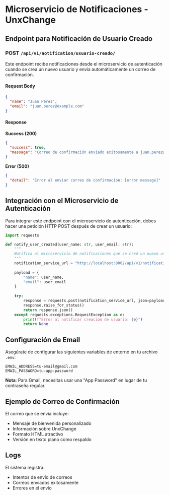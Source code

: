 # Microservicio de Notificaciones - UnxChange

## Endpoint para Notificación de Usuario Creado

### POST `/api/v1/notification/usuario-creado/`

Este endpoint recibe notificaciones desde el microservicio de autenticación cuando se crea un nuevo usuario y envía automáticamente un correo de confirmación.

#### Request Body

```json
{
  "name": "Juan Pérez",
  "email": "juan.perez@example.com"
}
```

#### Response

**Success (200)**
```json
{
  "success": true,
  "message": "Correo de confirmación enviado exitosamente a juan.perez@example.com"
}
```

**Error (500)**
```json
{
  "detail": "Error al enviar correo de confirmación: [error message]"
}
```

## Integración con el Microservicio de Autenticación

Para integrar este endpoint con el microservicio de autenticación, debes hacer una petición HTTP POST después de crear un usuario:

```python
import requests

def notify_user_created(user_name: str, user_email: str):
    """
    Notifica al microservicio de notificaciones que se creó un nuevo usuario
    """
    notification_service_url = "http://localhost:8002/api/v1/notification/usuario-creado/"
    
    payload = {
        "name": user_name,
        "email": user_email
    }
    
    try:
        response = requests.post(notification_service_url, json=payload)
        response.raise_for_status()
        return response.json()
    except requests.exceptions.RequestException as e:
        print(f"Error al notificar creación de usuario: {e}")
        return None
```

## Configuración de Email

Asegúrate de configurar las siguientes variables de entorno en tu archivo `.env`:

```env
EMAIL_ADDRESS=tu-email@gmail.com
EMAIL_PASSWORD=tu-app-password
```

**Nota**: Para Gmail, necesitas usar una "App Password" en lugar de tu contraseña regular.

## Ejemplo de Correo de Confirmación

El correo que se envía incluye:
- Mensaje de bienvenida personalizado
- Información sobre UnxChange
- Formato HTML atractivo
- Versión en texto plano como respaldo

## Logs

El sistema registra:
- Intentos de envío de correos
- Correos enviados exitosamente
- Errores en el envío
